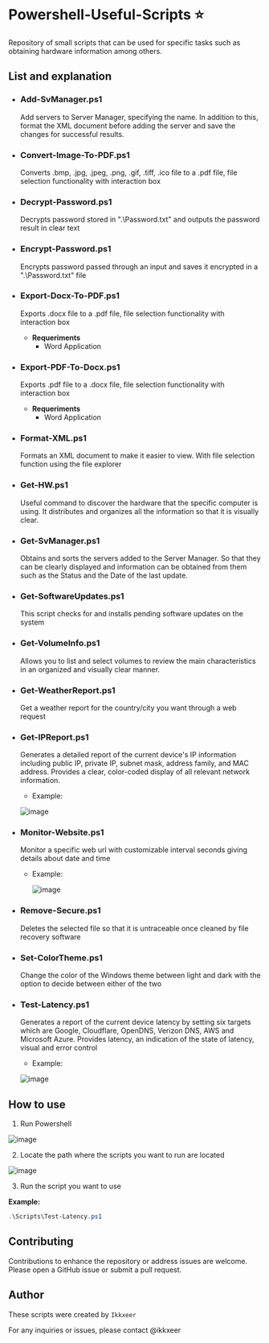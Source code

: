 # Powershell-Useful-Scripts ⭐
Repository of small scripts that can be used for specific tasks such as obtaining hardware information among others.


## List and explanation 

- ### Add-SvManager.ps1
  Add servers to Server Manager, specifying the name.
  In addition to this, format the XML document before adding the server and save the changes for successful results.

- ### Convert-Image-To-PDF.ps1
  Converts .bmp, .jpg, .jpeg, .png, .gif, .tiff, .ico file to a .pdf file, file selection functionality with interaction box

- ### Decrypt-Password.ps1
  Decrypts password stored in ".\Password.txt" and outputs the password result in clear text

- ### Encrypt-Password.ps1
  Encrypts password passed through an input and saves it encrypted in a ".\Password.txt" file

- ### Export-Docx-To-PDF.ps1
  Exports .docx file to a .pdf file, file selection functionality with interaction box

  - **Requeriments**
    - Word Application
   
- ### Export-PDF-To-Docx.ps1
  Exports .pdf file to a .docx file, file selection functionality with interaction box

  - **Requeriments**
    - Word Application
  
- ### Format-XML.ps1
  Formats an XML document to make it easier to view.
  With file selection function using the file explorer

- ### Get-HW.ps1
  Useful command to discover the hardware that the specific computer is using.
  It distributes and organizes all the information so that it is visually clear.

- ### Get-SvManager.ps1
  Obtains and sorts the servers added to the Server Manager.
  So that they can be clearly displayed and information can be obtained from them such as the Status and the Date of the last update.

- ### Get-SoftwareUpdates.ps1
  This script checks for and installs pending software updates on the system

- ### Get-VolumeInfo.ps1
  Allows you to list and select volumes to review the main characteristics in an organized and visually clear manner.

- ### Get-WeatherReport.ps1
  Get a weather report for the country/city you want through a web request
  
- ### Get-IPReport.ps1
  Generates a detailed report of the current device's IP information including public IP, private IP, subnet mask, address family, and MAC address.
  Provides a clear, color-coded display of all relevant network information.
  
  - Example:
  
  ![image](https://github.com/user-attachments/assets/ff2048b8-d7aa-4380-8f1f-c726e17c54d9)

- ### Monitor-Website.ps1
  Monitor a specific web url with customizable interval seconds giving details about date and time

  - Example:
 
    ![image](https://github.com/user-attachments/assets/b7ffaf31-ca1c-40bb-82b4-885e406951a4)

- ### Remove-Secure.ps1
  Deletes the selected file so that it is untraceable once cleaned by file recovery software
  
- ### Set-ColorTheme.ps1
  Change the color of the Windows theme between light and dark with the option to decide between either of the two

- ### Test-Latency.ps1
  Generates a report of the current device latency by setting six targets which are Google, Cloudflare, OpenDNS, Verizon DNS, AWS and Microsoft Azure.
  Provides latency, an indication of the state of latency, visual and error control

  - Example:

  ![image](https://github.com/user-attachments/assets/ef2a0d74-51fd-45bd-b000-6c07fb7d10a7)


## How to use
1. Run Powershell
   
![image](https://github.com/user-attachments/assets/6944f1c9-fd6f-4148-bcce-1ed0518726b3)

2. Locate the path where the scripts you want to run are located
   
![image](https://github.com/user-attachments/assets/e5df0556-6f06-4f29-9141-a36c237bd979)

3. Run the script you want to use

**Example:**
  ```powershell
.\Scripts\Test-Latency.ps1
````

## Contributing
Contributions to enhance the repository or address issues are welcome. Please open a GitHub issue or submit a pull request.

## Author

These scripts were created by ``Ikkxeer``

For any inquiries or issues, please contact @ikkxeer
